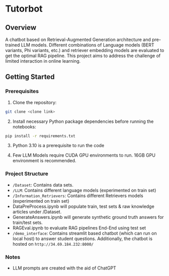 # Tutorbot
## Overview

A chatbot based on Retrieval-Augmented Generation architecture and pre-trained LLM models. Different combinations of Language models (BERT variants, Phi variants, etc.) and retriever embedding models are evaluated to get the optimal RAG pipeline. This project aims to address the challenge of limited interaction in online learning. 

## Getting Started

### Prerequisites

1. Clone the repository:
```bash
git clone <clone link>
```
2. Install necessary Python package dependencies before running the notebooks:
```bash
pip install -r requirements.txt
```
3. Python 3.10 is a prerequisite to run the code

4. Few LLM Models require CUDA GPU environments to run. 16GB GPU environment is recommended.

### Project Structure

- `/Dataset`: Contains data sets.
- `/LLM`:     Contains different language models (experimented on train set)
- `/Information_Retrievers`: Contains different Retrievers models (experimented on train set)
- DataPreProcess.ipynb will populate train, test sets & raw knowledge articles under /Dataset.
- GenerateAnswers.ipynb will generate synthetic ground truth answers for train/test sets.
- RAGEval.ipynb to evaluate RAG pipelines End-End using test set
- `/demo_interface`: Contains streamlit based chatbot (which can run on local host) to answer student questions. Additionally, the chatbot is hosted on `http://34.69.184.232:8000/`

### Notes

- LLM prompts are created with the aid of ChatGPT
